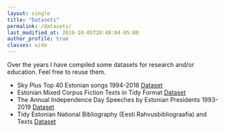 ```yaml
---
layout: single
title: "Datasets"
permalink: /datasets/
last_modified_at: 2019-10-05T20:48:04-05:00
author_profile: true
classes: wide
---
```


Over the years I have compiled some datasets for research and/or education. Feel free to reuse them.

- Sky Plus Top 40 Estonian songs 1994-2018 [Dataset](https://github.com/peeter-t2/EestiTop40_laulus6nad)
- Estonian Mixed Corpus Fiction Texts in Tidy Format [Dataset](https://github.com/peeter-t2/tidy_ilukirj)
- The Annual Independence Day Speeches by Estonian Presidents 1993-2019 [Dataset](https://github.com/peeter-t2/aastapaevakoned)
- Tidy Estonian National Bibliography (Eesti Rahvusbibliograafia) and Texts [Dataset](https://github.com/peeter-t2/tidy_ERB/)

